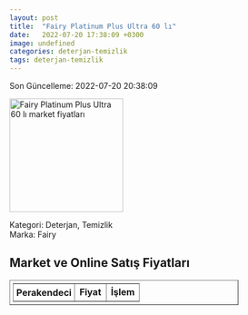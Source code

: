 ```yaml
---
layout: post
title:  "Fairy Platinum Plus Ultra 60 lı"
date:   2022-07-20 17:38:09 +0300
image: undefined
categories: deterjan-temizlik
tags: deterjan-temizlik
---
```


Son Güncelleme: 2022-07-20 20:38:09

<img src="undefined" width="200" alt="Fairy Platinum Plus Ultra 60 lı market fiyatları" />

Kategori: Deterjan, Temizlik
<br />
Marka: Fairy

<h2>Market ve Online Satış Fiyatları</h2>

<table border="1" style="padding: 5px;width:80%;">
  <tr>
    <td style="padding: 5px;"><strong>Perakendeci</strong></td>
    <td><strong>Fiyat</strong></td>
    <td><strong>İşlem</strong></td>
  </tr>
  
</table>
